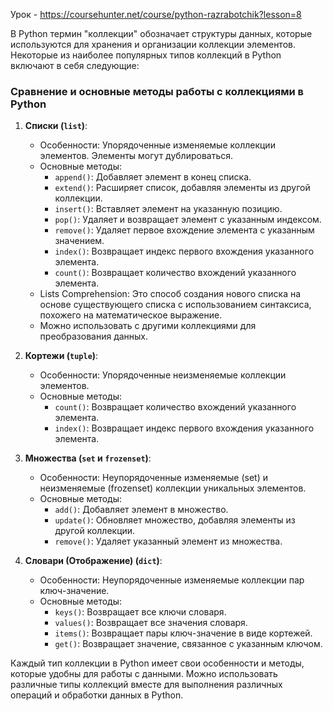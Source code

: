 Урок - https://coursehunter.net/course/python-razrabotchik?lesson=8

В Python термин "коллекции" обозначает структуры данных, которые используются для хранения и организации коллекции элементов. Некоторые из наиболее популярных типов коллекций в Python включают в себя следующие:

### Сравнение и основные методы работы с коллекциями в Python

1. **Списки (`list`)**:
   - Особенности: Упорядоченные изменяемые коллекции элементов. Элементы могут дублироваться.
   - Основные методы:
     - `append()`: Добавляет элемент в конец списка.
     - `extend()`: Расширяет список, добавляя элементы из другой коллекции.
     - `insert()`: Вставляет элемент на указанную позицию.
     - `pop()`: Удаляет и возвращает элемент с указанным индексом.
     - `remove()`: Удаляет первое вхождение элемента с указанным значением.
     - `index()`: Возвращает индекс первого вхождения указанного элемента.
     - `count()`: Возвращает количество вхождений указанного элемента.
   - Lists Comprehension: Это способ создания нового списка на основе существующего списка с использованием синтаксиса, похожего на математическое выражение.
   - Можно использовать с другими коллекциями для преобразования данных.

2. **Кортежи (`tuple`)**:
   - Особенности: Упорядоченные неизменяемые коллекции элементов.
   - Основные методы:
     - `count()`: Возвращает количество вхождений указанного элемента.
     - `index()`: Возвращает индекс первого вхождения указанного элемента.

3. **Множества (`set` и `frozenset`)**:
   - Особенности: Неупорядоченные изменяемые (set) и неизменяемые (frozenset) коллекции уникальных элементов.
   - Основные методы:
     - `add()`: Добавляет элемент в множество.
     - `update()`: Обновляет множество, добавляя элементы из другой коллекции.
     - `remove()`: Удаляет указанный элемент из множества.

4. **Словари (Отображение) (`dict`)**:
   - Особенности: Неупорядоченные изменяемые коллекции пар ключ-значение.
   - Основные методы:
     - `keys()`: Возвращает все ключи словаря.
     - `values()`: Возвращает все значения словаря.
     - `items()`: Возвращает пары ключ-значение в виде кортежей.
     - `get()`: Возвращает значение, связанное с указанным ключом.

Каждый тип коллекции в Python имеет свои особенности и методы, которые удобны для работы с данными. Можно использовать различные типы коллекций вместе для выполнения различных операций и обработки данных в Python.
